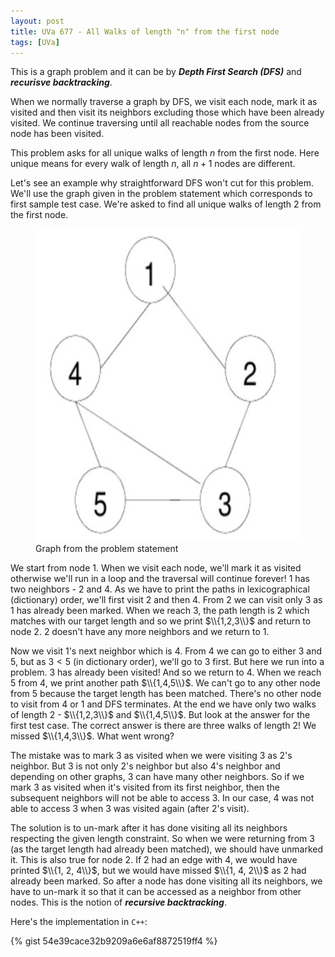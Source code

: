 ```yaml
---
layout: post
title: UVa 677 - All Walks of length "n" from the first node
tags: [UVa]
---
```


This is a graph problem and it can be by ***Depth First Search (DFS)*** and ***recurisve backtracking***.

When we normally traverse a graph by DFS, we visit each node, mark it as visited and then visit its neighbors excluding those which have been already visited. We continue traversing until all reachable nodes from the source node has been visited. 

This problem asks for all unique walks of length $n$ from the first node. Here unique means for every walk of length $n$, all $n + 1$ nodes are different. 

Let's see an example why straightforward DFS won't cut for this problem. We'll use the graph given in the problem statement which corresponds to first sample test case. We're asked to find all unique walks of length $2$ from the first node. 

<figure>
<img src="/assets/img/programming_topics/uva-677-pic1.jpeg" width="600" height="500" class="center">
<figcaption> Graph from the problem statement </figcaption>  
</figure>

We start from node $1$. When we visit each node, we'll mark it as visited otherwise we'll run in a loop and the traversal will continue forever! $1$ has two neighbors - $2$ and $4$. As we have to print the paths in lexicographical (dictionary) order, we'll first visit $2$ and then $4$. From $2$ we can visit only $3$ as $1$ has already been marked. When we reach $3$, the path length is $2$ which matches with our target length and so we print $\\{1,2,3\\}$ and return to node $2$. $2$ doesn't have any more neighbors and we return to $1$. 

Now we visit $1$'s next neighbor which is $4$. From $4$ we can go to either $3$ and $5$, but as $3 < 5$ (in dictionary order), we'll go to $3$ first. But here we run into a problem. $3$ has already been visited! And so we return to $4$. When we reach $5$ from $4$, we print another path $\\{1,4,5\\}$. We can't go to any other node from $5$ because the target length has been matched. There's no other node to visit from $4$ or $1$ and DFS terminates. At the end we have only two walks of length $2$ - $\\{1,2,3\\}$ and $\\{1,4,5\\}$. But look at the answer for the first test case. The correct answer is there are three walks of length $2$! We missed $\\{1,4,3\\}$. What went wrong? 

The mistake was to mark $3$ as visited when we were visiting $3$ as $2$'s neighbor. But $3$ is not only $2$'s neighbor but also $4$'s neighbor and depending on other graphs, $3$ can have many other neighbors. So if we mark $3$ as visited when it's visited from its first neighbor, then the subsequent neighbors will not be able to access $3$. In our case, $4$ was not able to access $3$ when $3$ was visited again (after $2$'s visit).

The solution is to un-mark after it has done visiting all its neighbors respecting the given length constraint. So when we were returning from $3$ (as the target length had already been matched), we should have unmarked it. This is also true for node $2$. If $2$ had an edge with $4$, we would have printed $\\{1, 2, 4\\}$, but we would have missed $\\{1, 4, 2\\}$ as $2$ had already been marked. So after a node has done visiting all its neighbors, we have to un-mark it so that it can be accessed as a neighbor from other nodes. This is the notion of ***recursive backtracking***. 

Here's the implementation in ``C++``:

{% gist 54e39cace32b9209a6e6af8872519ff4 %}

<div id="hyvor-talk-view"></div>
<script type="text/javascript">
    var HYVOR_TALK_WEBSITE = 948; // DO NOT CHANGE THIS
    var HYVOR_TALK_CONFIG = {
        url: '{{ page.url | absolute_url }}',
        id: '{{page.id}}'
    };
</script>
<script async type="text/javascript" src="//talk.hyvor.com/web-api/embed"></script>